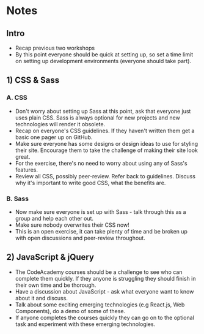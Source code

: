 Notes
=====

## Intro

* Recap previous two workshops
* By this point everyone should be quick at setting up, so set a time limit
on setting up development environments (everyone should take part).

## 1) CSS & Sass

### A. CSS

* Don't worry about setting up Sass at this point, ask that everyone just uses
plain CSS. Sass is always optional for new projects and new technologies will
render it obsolete.
* Recap on everyone's CSS guidelines. If they haven't written them get a basic
one pager up on GitHub.
* Make sure everyone has some designs or design ideas to use for styling their
site. Encourage them to take the challenge of making their site look great.
* For the exercise, there's no need to worry about using any of Sass's features.
* Review all CSS, possibly peer-review. Refer back to guidelines. Discuss why
it's important to write good CSS, what the benefits are.

### B. Sass

* Now make sure everyone is set up with Sass - talk through this as a group and
help each other out.
* Make sure nobody overwrites their CSS now!
* This is an open exercise, it can take plenty of time and be broken up with
open discussions and peer-review throughout. 

## 2) JavaScript & jQuery

* The CodeAcademy courses should be a challenge to see who can complete them
quickly. If they anyone is struggling they should finish in their own time and
be thorough.
* Have a discussion about JavaScript - ask what everyone want to know about it
and discuss.
* Talk about some exciting emerging technologies (e.g React.js, Web Components),
do a demo of some of these.
* If anyone completes the courses quickly they can go on to the optional task
and experiment with these emerging technologies.
